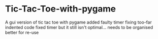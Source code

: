 # Tic-Tac-Toe-with-pygame
A gui version of tic tac toe with pygame
added faulty timer
fixing too-far indented code
fixed timer but it still isn't optimal... needs to be organised better for re-use
